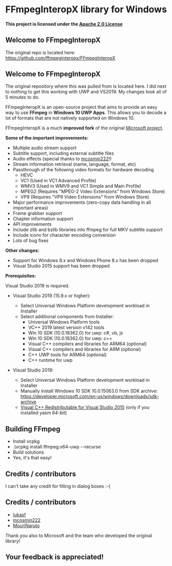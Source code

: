 # FFmpegInteropX library for Windows

#### This project is licensed under the [Apache 2.0 License](http://www.apache.org/licenses/LICENSE-2.0)

## Welcome to FFmpegInteropX

The original repo is located here: https://github.com/ffmpeginteropx/FFmpegInteropX

## Welcome to FFmpegInteropX

The original repository where this was pulled from is located here.  I did next to nothing to get this working with UWP and VS2019.  My changes took all of 5 minutes to do.

FFmpegInteropX is an open-source project that aims to provide an easy way to use **FFmpeg** in **Windows 10 UWP Apps**. This allows you to decode a lot of formats that are not natively supported on Windows 10.

FFmpegInteropX is a much **improved fork** of the original [Microsoft project](git://github.com/Microsoft/FFmpegInterop).

**Some of the important improvements:**

- Multiple audio stream support
- Subtitle support, including external subtitle files
- Audio effects (special thanks to [mcosmin222](https://github.com/mcosmin222)!)
- Stream information retrieval (name, language, format, etc)
- Passthrough of the following video formats for hardware decoding
  - HEVC
  - VC1 (Used in VC1 Advanced Profile)
  - WMV3 (Used in WMV9 and VC1 Simple and Main Profile)
  - MPEG2 (Requires "MPEG-2 Video Extensions" from Windows Store)
  - VP9 (Requires "VP9 Video Extensions" from Windows Store)
- Major performance improvements (zero-copy data handling in all important areas)
- Frame grabber support
- Chapter information support
- API improvements
- Include zlib and bzlib libraries into ffmpeg for full MKV subtitle support
- Include iconv for character encoding conversion
- Lots of bug fixes

**Other changes:**
- Support for Windows 8.x and Windows Phone 8.x has been dropped
- Visual Studio 2015 support has been dropped

**Prerequisites:**

Visual Studio 2019 is required.

- Visual Studio 2019 (15.9.x or higher):
  - Select Universal Windows Platform development workload in Installer
  - Select additional components from Installer:
    - Universal Windows Platform tools
    - VC++ 2019 latest version v142 tools
    - Win 10 SDK (10.0.18362.0) for uwp: c#, vb, js
    - Win 10 SDK (10.0.18362.0) for uwp: c++
    - Visual C++ compilers and libraries for ARM64 (optional)
    - Visual C++ compilers and libraries for ARM (optional)
    - C++ UWP tools for ARM64 (optional)
    - C++ runtime for uwp

- Visual Studio 2019:
  - Select Universal Windows Platform development workload in Installer
  - Manually install Windows 10 SDK 10.0.15063.0 from SDK archive:
    https://developer.microsoft.com/en-us/windows/downloads/sdk-archive
  - [Visual C++ Redistributable for Visual Studio 2015](https://www.microsoft.com/en-US/download/details.aspx?id=48145) (only if you installed yasm 64-bit)


## Building FFmpeg

* Install vcpkg
* .\vcpkg install ffmpeg:x64-uwp --recurse
* Build solutions
* Yes, it's that easy!

## Credits / contributors

I can't take any credit for filling in dialog boxes :-(

## Credits / contributors

- [lukasf](https://github.com/lukasf)
- [mcosmin222](https://github.com/mcosmin222)
- [MouriNaruto](https://github.com/MouriNaruto)

Thank you also to Microsoft and the team who developed the original library!

## Your feedback is appreciated!

